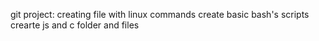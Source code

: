 git project:
creating file with linux commands
create basic bash's scripts
crearte js and c folder and files
